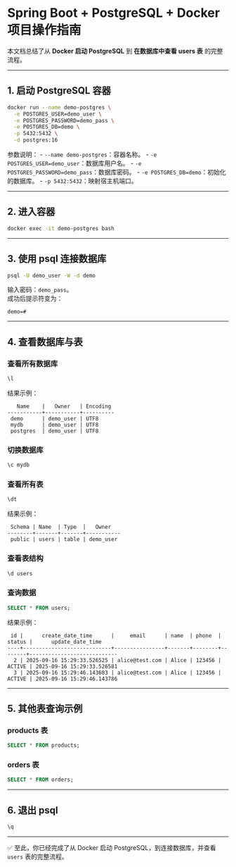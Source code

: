 # Spring Boot + PostgreSQL + Docker 项目操作指南

本文档总结了从 **Docker 启动 PostgreSQL** 到 **在数据库中查看 users 表**
的完整流程。

------------------------------------------------------------------------

## 1. 启动 PostgreSQL 容器

``` bash
docker run --name demo-postgres \
  -e POSTGRES_USER=demo_user \
  -e POSTGRES_PASSWORD=demo_pass \
  -e POSTGRES_DB=demo \
  -p 5432:5432 \
  -d postgres:16
```

参数说明： - `--name demo-postgres`：容器名称。 -
`-e POSTGRES_USER=demo_user`：数据库用户名。 -
`-e POSTGRES_PASSWORD=demo_pass`：数据库密码。 -
`-e POSTGRES_DB=demo`：初始化的数据库。 -
`-p 5432:5432`：映射宿主机端口。

------------------------------------------------------------------------

## 2. 进入容器

``` bash
docker exec -it demo-postgres bash
```

------------------------------------------------------------------------

## 3. 使用 psql 连接数据库

``` bash
psql -U demo_user -W -d demo
```

输入密码：`demo_pass`。\
成功后提示符变为：

    demo=#

------------------------------------------------------------------------

## 4. 查看数据库与表

### 查看所有数据库

``` sql
\l
```

结果示例：

       Name    |   Owner   | Encoding
    -----------+-----------+----------
     demo      | demo_user | UTF8
     mydb      | demo_user | UTF8
     postgres  | demo_user | UTF8

### 切换数据库

``` sql
\c mydb
```

### 查看所有表

``` sql
\dt
```

结果示例：

     Schema | Name  | Type  |   Owner
    --------+-------+-------+-----------
     public | users | table | demo_user

### 查看表结构

``` sql
\d users
```

### 查询数据

``` sql
SELECT * FROM users;
```

结果示例：

     id |      create_date_time      |     email      | name  | phone  | status |      update_date_time
    ----+----------------------------+----------------+-------+--------+--------+----------------------------
      2 | 2025-09-16 15:29:33.526525 | alice@test.com | Alice | 123456 | ACTIVE | 2025-09-16 15:29:33.526581
      3 | 2025-09-16 15:29:46.143683 | alice@test.com | Alice | 123456 | ACTIVE | 2025-09-16 15:29:46.143786

------------------------------------------------------------------------

## 5. 其他表查询示例

### products 表

``` sql
SELECT * FROM products;
```

### orders 表

``` sql
SELECT * FROM orders;
```

------------------------------------------------------------------------

## 6. 退出 psql

``` sql
\q
```

------------------------------------------------------------------------

✅ 至此，你已经完成了从 Docker 启动 PostgreSQL，到连接数据库，并查看
`users` 表的完整流程。
